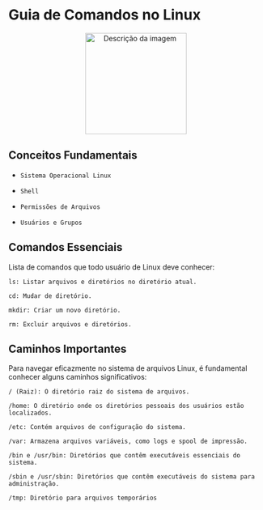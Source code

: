 # Guia de Comandos no Linux
<p align="center">
  <img src="https://github.com/hramoz99/linux/assets/78046279/51df470e-e5f0-4e63-bae6-0fe0c4641a83" width="200" alt="Descrição da imagem">
</p>


## Conceitos Fundamentais

- `Sistema Operacional Linux`

- `Shell`

- `Permissões de Arquivos`

- `Usuários e Grupos`

## Comandos Essenciais
Lista de comandos que todo usuário de Linux deve conhecer:

```
ls: Listar arquivos e diretórios no diretório atual.
```
```
cd: Mudar de diretório.
```
```
mkdir: Criar um novo diretório.
```
```
rm: Excluir arquivos e diretórios.
```

## Caminhos Importantes
Para navegar eficazmente no sistema de arquivos Linux, é fundamental conhecer alguns caminhos significativos:
```
/ (Raiz): O diretório raiz do sistema de arquivos.
```
```
/home: O diretório onde os diretórios pessoais dos usuários estão localizados.
```
```
/etc: Contém arquivos de configuração do sistema.
```
```
/var: Armazena arquivos variáveis, como logs e spool de impressão.
```
```
/bin e /usr/bin: Diretórios que contêm executáveis essenciais do sistema.
```
```
/sbin e /usr/sbin: Diretórios que contêm executáveis do sistema para administração.
```
```
/tmp: Diretório para arquivos temporários
```
